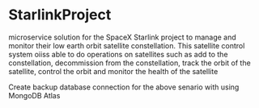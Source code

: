 # StarlinkProject

microservice solution for the SpaceX Starlink project to manage and monitor their low earth orbit satellite constellation. This satellite control system oiiss able to do operations on satellites such as add to the constellation, decommission from the constellation, track the orbit of the satellite, control the orbit and monitor the health
of the satellite

Create backup database connection for the above senario with using MongoDB Atlas
